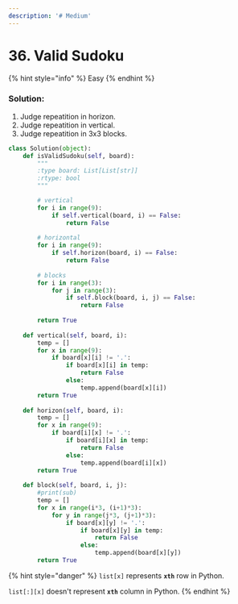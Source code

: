 ```yaml
---
description: '# Medium'
---
```


# 36. Valid Sudoku

{% hint style="info" %}
Easy
{% endhint %}

### Solution:

1. Judge repeatition in horizon.
2. Judge repeatition in vertical.
3. Judge repeatition in 3x3 blocks.

```python
class Solution(object):
    def isValidSudoku(self, board):
        """
        :type board: List[List[str]]
        :rtype: bool
        """

        # vertical
        for i in range(9):
            if self.vertical(board, i) == False:
                return False
        
        # horizontal
        for i in range(9):
            if self.horizon(board, i) == False:
                return False
            
        # blocks
        for i in range(3):
            for j in range(3):
                if self.block(board, i, j) == False:
                    return False
        
        return True
    
    def vertical(self, board, i):
        temp = []
        for x in range(9):
            if board[x][i] != '.':
                if board[x][i] in temp:
                    return False
                else:
                    temp.append(board[x][i])
        return True
        
    def horizon(self, board, i):
        temp = []
        for x in range(9):
            if board[i][x] != '.':
                if board[i][x] in temp:
                    return False
                else:
                    temp.append(board[i][x])
        return True
    
    def block(self, board, i, j):
        #print(sub)
        temp = []
        for x in range(i*3, (i+1)*3):
            for y in range(j*3, (j+1)*3):
                if board[x][y] != '.':
                    if board[x][y] in temp:
                        return False
                    else:
                        temp.append(board[x][y])
        return True
```

{% hint style="danger" %}
`list[x]` represents **`xth`** row in Python.

`list[:][x]` doesn't represent **`xth`** column in Python.
{% endhint %}

